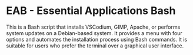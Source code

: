 # EAB - Essential Applications Bash
This is a Bash script that installs VSCodium, GIMP, Apache, or performs system updates on a Debian-based system. It provides a menu with four options and automates the installation process using Bash commands. It is suitable for users who prefer the terminal over a graphical user interface.
